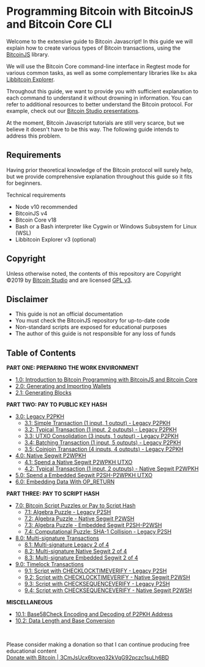 # Programming Bitcoin with BitcoinJS and Bitcoin Core CLI

Welcome to the extensive guide to Bitcoin Javascript!
In this guide we will explain how to create various types of Bitcoin transactions, using the 
[BitcoinJS](https://github.com/bitcoinjs/bitcoinjs-lib) library. 

We will use the Bitcoin Core command-line interface in Regtest mode for various common tasks, as well as some 
complementary libraries like `bx` aka [Libbitcoin Explorer](https://github.com/libbitcoin/libbitcoin-explorer).

Throughout this guide, we want to provide you with sufficient explanation to each command to understand it without drowning 
in information. You can refer to additional resources to better understand the Bitcoin protocol. 
For example, check out our [Bitcoin Studio presentations](https://www.bitcoin-studio.com/resources).

At the moment, Bitcoin Javascript tutorials are still very scarce, but we believe it doesn't have to be this way. 
The following guide intends to address this problem. 


## Requirements

Having prior theoretical knowledge of the Bitcoin protocol will surely help, but we provide comprehensive explanation 
throughout this guide so it fits for beginners.  

Technical requirements
* Node v10 recommended
* BitcoinJS v4
* Bitcoin Core v18
* Bash or a Bash interpreter like Cygwin or Windows Subsystem for Linux (WSL)
* Libbitcoin Explorer v3 (optional)


## Copyright

Unless otherwise noted, the contents of this repository are Copyright ©2019 by [Bitcoin Studio](https://www.bitcoin-studio.com) 
and are licensed [GPL v3](./LICENSE).


## Disclaimer

* This guide is not an official documentation
* You must check the BitcoinJS repository for up-to-date code
* Non-standard scripts are exposed for educational purposes
* The author of this guide is not responsible for any loss of funds 


## Table of Contents

**PART ONE: PREPARING THE WORK ENVIRONMENT**

* [1.0: Introduction to Bitcoin Programming with BitcoinJS and Bitcoin Core](01_0_Introduction_Bitcoin_Programming.md)
* [2.0: Generating and Importing Wallets](02_0_Generating_and_Importing_Wallets.md)
* [2.1: Generating Blocks](02_1_Generating_Blocks.md)


**PART TWO: PAY TO PUBLIC KEY HASH**

* [3.0: Legacy P2PKH](03_0_P2PKH.md)
  * [3.1: Simple Transaction (1 input, 1 output) - Legacy P2PKH](03_1_P2PKH_Simple_Tx_1_1.md)
  * [3.2: Typical Transaction (1 input, 2 outputs) - Legacy P2PKH](03_2_P2PKH_Typical_Tx_1_2.md)
  * [3.3: UTXO Consolidation (3 inputs, 1 output) - Legacy P2PKH](03_3_P2PKH_UTXO_Consolidation_3_1.md)   
  * [3.4: Batching Transaction (1 input, 5 outputs) - Legacy P2PKH](03_4_P2PKH_Batching_Tx_1_5.md)   
  * [3.5: Coinjoin Transaction (4 inputs, 4 outputs) - Legacy P2PKH](03_5_P2PKH_Coinjoin_Tx_4_4.md)
* [4.0: Native Segwit P2WPKH](04_0_P2WPKH.md)
  * [4.1: Spend a Native Segwit P2WPKH UTXO](04_1_P2WPKH_Spend_1_1.md)
  * [4.2: Typical Transaction (1 input, 2 outputs) - Native Segwit P2WPKH](04_2_P2WPKH_Typical_Tx_1_2.md)
* [5.0: Spend a Embedded Segwit P2SH-P2WPKH UTXO](05_0_P2SH_P2WPKH_Spend_1_1.md)
* [6.0: Embedding Data With OP_RETURN](06_0_Embedding_Data_OP_RETURN.md)


**PART THREE: PAY TO SCRIPT HASH**

* [7.0: Bitcoin Script Puzzles or Pay to Script Hash](07_0_Bitcoin_Script_Puzzles.md)
  * [7.1: Algebra Puzzle - Legacy P2SH](07_1_P2SH_Algebra_Puzzle.md)
  * [7.2: Algebra Puzzle - Native Segwit P2WSH](07_2_P2WSH_Algebra_Puzzle.md)
  * [7.3: Algebra Puzzle - Embedded Segwit P2SH-P2WSH](07_3_P2SH_P2WSH_Algebra_Puzzle.md)
  * [7.4: Computational Puzzle: SHA-1 Collision - Legacy P2SH](07_4_P2SH_Computational_Puzzle_SHA-1_Collision.md)
* [8.0: Multi-signature Transactions](08_0_Multisig_Transactions.md)
  * [8.1: Multi-signature Legacy 2 of 4](08_1_Multisig_P2SH_2_4.md)
  * [8.2: Multi-signature Native Segwit 2 of 4](08_2_Multisig_P2WSH_P2MS_2_4.md)
  * [8.3: Multi-signature Embedded Segwit 2 of 4](08_3_Multisig_P2SH_P2WSH_P2MS_2_4.md)
* [9.0: Timelock Transactions](09_0_Timelock_Transactions.md)
  * [9.1: Script with CHECKLOCKTIMEVERIFY - Legacy P2SH](09_1_P2SH_CLTV.md)
  * [9.2: Script with CHECKLOCKTIMEVERIFY - Native Segwit P2WSH](09_2_P2WSH_CLTV.md)
  * [9.3: Script with CHECKSEQUENCEVERIFY - Legacy P2SH](09_3_P2SH_CSV.md)
  * [9.4: Script with CHECKSEQUENCEVERIFY - Native Segwit P2WSH](09_4_P2WSH_CSV.md)
  
  
**MISCELLANEOUS**  

* [10.1: Base58Check Encoding and Decoding of P2PKH Address](10_1_Base58Check_Address_Encoding.md)
* [10.2: Data Length and Base Conversion](10_2_Data_Length_Base_Conversion.md)

<br/>

Please consider making a donation so that I can continue producing free educational content <br/>
[Donate with Bitcoin | 3CmJsUcx6txveq32kVqG92pczc1suLh6BD](bitcoin_donation.png)
